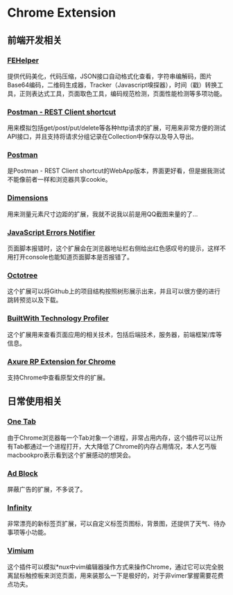 # Chrome Extension

## 前端开发相关

### [FEHelper](https://chrome.google.com/webstore/detail/web%E5%89%8D%E7%AB%AF%E5%8A%A9%E6%89%8Bfehelper/pkgccpejnmalmdinmhkkfafefagiiiad?hl=zh-CN) 
提供代码美化，代码压缩，JSON接口自动格式化查看，字符串编解码，图片Base64编码，二维码生成器，Tracker（Javascript嗅探器），时间（戳）转换工具，正则表达式工具，页面取色工具，编码规范检测，页面性能检测等多项功能。

### [Postman - REST Client shortcut](https://chrome.google.com/webstore/detail/postman-rest-client-short/mkhojklkhkdaghjjfdnphfphiaiohkef)
用来模拟包括get/post/put/delete等各种http请求的扩展，可用来非常方便的测试API接口，并且支持将请求分组记录在Collection中保存以及导入导出。

### [Postman](https://chrome.google.com/webstore/detail/postman/fhbjgbiflinjbdggehcddcbncdddomop)
是Postman - REST Client shortcut的WebApp版本，界面更好看，但是据我测试不能像前者一样和浏览器共享cookie。

### [Dimensions](https://chrome.google.com/webstore/detail/dimensions/baocaagndhipibgklemoalmkljaimfdj)
用来测量元素尺寸边距的扩展，我就不说我以前是用QQ截图来量的了...

### [JavaScript Errors Notifier](https://chrome.google.com/webstore/detail/javascript-errors-notifie/jafmfknfnkoekkdocjiaipcnmkklaajd)
页面脚本报错时，这个扩展会在浏览器地址栏右侧给出红色感叹号的提示，这样不用打开console也能知道页面脚本是否报错了。

### [Octotree](https://chrome.google.com/webstore/detail/octotree/bkhaagjahfmjljalopjnoealnfndnagc?hl=zh-CN)
这个扩展可以将Github上的项目结构按照树形展示出来，并且可以很方便的进行跳转预览以及下载。

### [BuiltWith Technology Profiler](https://chrome.google.com/webstore/detail/builtwith-technology-prof/dapjbgnjinbpoindlpdmhochffioedbn)
这个扩展用来查看页面应用的相关技术，包括后端技术，服务器，前端框架/库等信息。

### [Axure RP Extension for Chrome](https://chrome.google.com/webstore/detail/axure-rp-extension-for-ch/dogkpdfcklifaemcdfbildhcofnopogp)
支持Chrome中查看原型文件的扩展。

## 日常使用相关

### [One Tab](https://chrome.google.com/webstore/detail/onetab/chphlpgkkbolifaimnlloiipkdnihall)
由于Chrome浏览器每一个Tab对象一个进程，非常占用内存，这个插件可以让所有Tab都通过一个进程打开，大大降低了Chrome的内存占用情况，本人乞丐版macbookpro表示看到这个扩展感动的想哭会。

### [Ad Block](https://chrome.google.com/webstore/detail/adblock/gighmmpiobklfepjocnamgkkbiglidom)
屏蔽广告的扩展，不多说了。

### [Infinity](https://chrome.google.com/webstore/detail/infinity-new-tab/dbfmnekepjoapopniengjbcpnbljalfg)
非常漂亮的新标签页扩展，可以自定义标签页图标，背景图，还提供了天气、待办事项等小功能。

### [Vimium](https://chrome.google.com/webstore/detail/vimium/dbepggeogbaibhgnhhndojpepiihcmeb)
这个插件可以模拟*nux中vim编辑器操作方式来操作Chrome，通过它可以完全脱离鼠标触控板来浏览页面，用来装那么一下是极好的，对于非vimer掌握需要花费点功夫。
